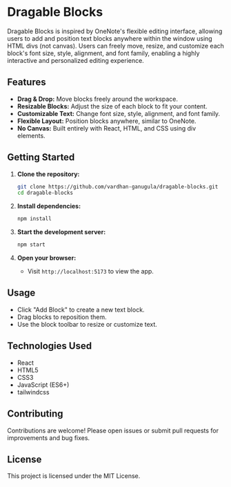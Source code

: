 # Dragable Blocks 

Dragable Blocks is inspired by OneNote's flexible editing interface, allowing users to add and position text blocks anywhere within the window using HTML divs (not canvas). Users can freely move, resize, and customize each block's font size, style, alignment, and font family, enabling a highly interactive and personalized editing experience.

## Features

- **Drag & Drop:** Move blocks freely around the workspace.
- **Resizable Blocks:** Adjust the size of each block to fit your content.
- **Customizable Text:** Change font size, style, alignment, and font family.
- **Flexible Layout:** Position blocks anywhere, similar to OneNote.
- **No Canvas:** Built entirely with React, HTML, and CSS using div elements.

## Getting Started

1. **Clone the repository:**
    ```bash
    git clone https://github.com/vardhan-ganugula/dragable-blocks.git
    cd dragable-blocks
    ```

2. **Install dependencies:**
    ```bash
    npm install
    ```

3. **Start the development server:**
    ```bash
    npm start
    ```

4. **Open your browser:**
    - Visit `http://localhost:5173` to view the app.

## Usage

- Click "Add Block" to create a new text block.
- Drag blocks to reposition them.
- Use the block toolbar to resize or customize text.

## Technologies Used

- React
- HTML5
- CSS3
- JavaScript (ES6+)
- tailwindcss

## Contributing

Contributions are welcome! Please open issues or submit pull requests for improvements and bug fixes.

## License

This project is licensed under the MIT License.
